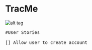 # TracMe

![alt tag](https://github.com/andreiyugurau/Alarm-Clock/blob/master/FsNHM99.jpg)



<pre>
#User Stories

[] Allow user to create account

</pre>
